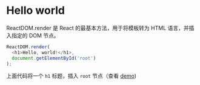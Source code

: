 # Hello world

ReactDOM.render 是 React 的最基本方法，用于将模板转为 HTML 语言，并插入指定的 DOM 节点。


```js
ReactDOM.render(
  <h1>Hello, world!</h1>,
  document.getElementById('root')
);
```

上面代码将一个 `h1` 标题，插入 `root` 节点（查看 [demo](/demo/helloWorld))

